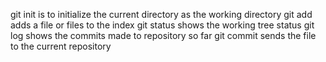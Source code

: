 git init    is to initialize the current directory as the working directory
git add     adds a file or files to the index
git status  shows the working tree status
git log     shows the commits made to repository so far
git commit  sends the file to the current repository
